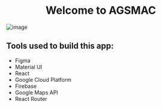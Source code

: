 <h1 align="center">Welcome to AGSMAC</h1>

![image](https://user-images.githubusercontent.com/57787993/167725437-85e78f57-8dd2-4679-9c7a-927561989569.png)


## Tools used to build this app:
- Figma
- Material UI 
- React 
- Google Cloud Platform 
- Firebase 
- Google Maps API 
- React Router
